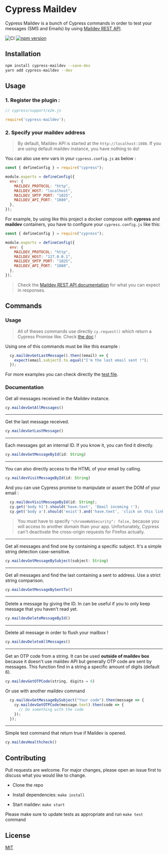 # Cypress Maildev

Cypress Maildev is a bunch of Cypress commands in order to test your messages (SMS and Emails) by using [Maildev REST API](https://github.com/maildev/maildev/blob/master/docs/rest.md).

![CI](https://github.com/Clebiez/cypress-maildev/workflows/CI/badge.svg?branch=main) [![npm version](https://badge.fury.io/js/cypress-maildev.svg)](https://badge.fury.io/js/cypress-maildev)

## Installation

```bash
npm install cypress-maildev --save-dev
yarn add cypress-maildev --dev
```

## Usage

### 1. Register the plugin :

```JavaScript
// cypress/support/e2e.js

require('cypress-maildev');
```

### 2. Specify your maildev address

> By default, Maildev API is started at the `http://localhost:1080`. If you are using default maildev instance, you have nothing to do!

You can also use env vars in your `cypress.config.js` as below :

```javascript
const { defineConfig } = require("cypress");

module.exports = defineConfig({
  env: {
    MAILDEV_PROTOCOL: "http",
    MAILDEV_HOST: "localhost",
    MAILDEV_SMTP_PORT: "1025",
    MAILDEV_API_PORT: "1080",
  },
});
```

For example, by using like this project a docker compose with **cypress** and **maildev** containers, you have to configure your `cypress.config.js` like this:

```javascript
const { defineConfig } = require("cypress");

module.exports = defineConfig({
  env: {
    MAILDEV_PROTOCOL: "http",
    MAILDEV_HOST: "127.0.0.1",
    MAILDEV_SMTP_PORT: "1025",
    MAILDEV_API_PORT: "1080",
  },
});
```

> Check the [Maildev REST API documentation](https://github.com/maildev/maildev/blob/master/docs/rest.md) for what you can expect in responses.

## Commands

### Usage

> All of theses commands use directly `cy.request()` which return a Cypress Promise like. Check [the doc](https://docs.cypress.io/api/commands/request.html) !

Using one of this commands must be like this example :

```JavaScript
  cy.maildevGetLastMessage().then((email) => {
    expect(email.subject).to.equal("I'm the last email sent !");
  });
```

For more examples you can check directly the [test file](./cypress/e2e/maildev.cy.ts).

### Documentation

Get all messages received in the Maildev instance.

```JavaScript
cy.maildevGetAllMessages()
```

---

Get the last message received.

```JavaScript
cy.maildevGetLastMessage()
```

---

Each messages got an internal ID. If you know it, you can find it directly.

```JavaScript
cy.maildevGetMessageById(id: String)
```

---

You can also directly access to the HTML of your email by calling.

```JavaScript
cy.maildevVisitMessageById(id: String)
```

And you can use Cypress promise to manipulate or assert the DOM of your email :

```JavaScript
  cy.maildevVisitMessageById(id: String);
  cy.get('body h1').should('have.text', 'Email incoming !');
  cy.get('body a').should('exist').and('have.text', 'click on this link');
```

> You must have to specify `"chromeWebSecurity": false,` because you will access to another domain than your app.
> Unfortunately, Cypress can't deactivate the cross-origin requests for Firefox actually.

---

Get all messages and find one by containing a specific subject.
It's a simple string detection case-sensitive.

```JavaScript
cy.maildevGetMessageBySubject(subject: String)
```

---

Get all messages and find the last containing a sent to address.
Use a strict string comparison.

```JavaScript
cy.maildevGetMessageBySentTo()
```

---

Delete a message by giving the ID. In can be useful if you to only keep message that you haven't read yet.

```JavaScript
cy.maildevDeleteMessageById()
```

---

Delete all message in order to flush your mailbox !

```JavaScript
cy.maildevDeleteAllMessages()
```

---

Get an OTP code from a string.
It can be used **outside of maildev box** because it doesn't use maildev API but generally OTP code are sent by messages.
This function find in a string a specific amount of digits (default 6).

```JavaScript
cy.maildevGetOTPCode(string, digits = 6)
```

Or use with another maildev command

```JavaScript
  cy.maildevGetMessageBySubject("Your code").then(message => {
    cy.maildevGetOTPCode(message.text).then(code => {
      // Do something with the code
    });
  });
```

---

Simple test command that return true if Maildev is opened.

```JavaScript
cy.maildevHealthcheck()
```

## Contributing

Pull requests are welcome. For major changes, please open an issue first to discuss what you would like to change.

- Clone the repo

- Install dependencies: `make install`

- Start maildev: `make start`

Please make sure to update tests as appropriate and run `make test` command

## License

[MIT](https://choosealicense.com/licenses/mit/)
